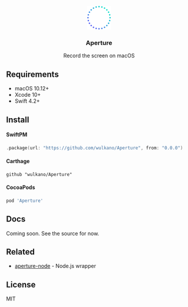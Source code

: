 <p align="center">
  <img src="media/aperture-logo.svg" width="64" height="64">
  <h3 align="center">Aperture</h3>
  <p align="center">Record the screen on macOS</p>
</p>


## Requirements

- macOS 10.12+
- Xcode 10+
- Swift 4.2+


## Install

#### SwiftPM

```swift
.package(url: "https://github.com/wulkano/Aperture", from: "0.0.0")
```

#### Carthage

```
github "wulkano/Aperture"
```

#### CocoaPods

```ruby
pod 'Aperture'
```


## Docs

Coming soon. See the source for now.


## Related

- [aperture-node](https://github.com/wulkano/aperture-node) - Node.js wrapper


## License

MIT
